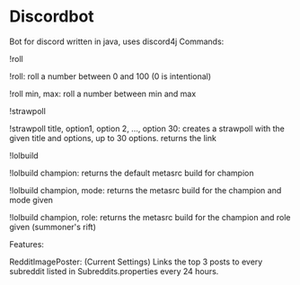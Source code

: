 # Discordbot
Bot for discord written in java, uses discord4j
Commands:

!roll

  !roll: roll a number between 0 and 100 (0 is intentional)
  
  !roll min, max: roll a number between min and max
  
  
!strawpoll
  
  !strawpoll title, option1, option 2, ..., option 30: creates a strawpoll with the given title and options, up to 30 options. returns the link
  
  
!lolbuild

  !lolbuild champion: returns the default metasrc build for champion
  
  !lolbuild champion, mode: returns the metasrc build for the champion and mode given
  
  !lolbuild champion, role: returns the metasrc build for the champion and role given (summoner's rift)
 
 
 Features:
 
 RedditImagePoster: (Current Settings) Links the top 3 posts to every subreddit listed in Subreddits.properties every 24 hours. 
